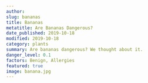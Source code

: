 ```yaml
---
author:
slug: bananas
title: Bananas
metatitle: Are Bananas Dangerous?
date_published: 2019-10-18
modified: 2019-10-18
category: plants
summary: Are bananas dangerous? We thought about it.
danger_level: 0.1
factors: Benign, Allergies
featured: true
image: banana.jpg
---
```

